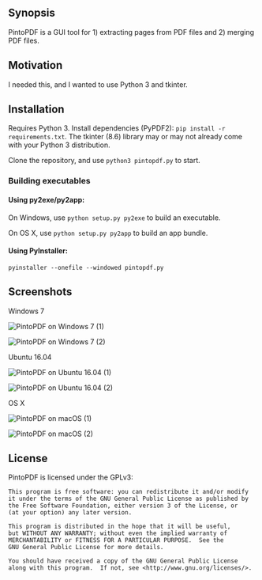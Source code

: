 ## Synopsis

PintoPDF is a GUI tool for 1) extracting pages from PDF files and 2) merging PDF files.

## Motivation

I needed this, and I wanted to use Python 3 and tkinter.

## Installation

Requires Python 3.
Install dependencies (PyPDF2): `pip install -r requirements.txt`.
The tkinter (8.6) library may or may not already come with your Python 3 distribution.

Clone the repository, and use `python3 pintopdf.py` to start.

### Building executables

#### Using py2exe/py2app:

On Windows, use `python setup.py py2exe` to build an executable.

On OS X, use `python setup.py py2app` to build an app bundle.

#### Using PyInstaller: 

`pyinstaller --onefile --windowed pintopdf.py`

## Screenshots

Windows 7

![PintoPDF on Windows 7 (1)](https://www.armontoubman.com/files/pintopdf/pintopdf_windows7_1.png)

![PintoPDF on Windows 7 (2)](https://www.armontoubman.com/files/pintopdf/pintopdf_windows7_2.png)

Ubuntu 16.04

![PintoPDF on Ubuntu 16.04 (1)](https://www.armontoubman.com/files/pintopdf/pintopdf_ubuntu_1.png)

![PintoPDF on Ubuntu 16.04 (2)](http://www.armontoubman.com/files/pintopdf/pintopdf_ubuntu_2.png)

OS X

![PintoPDF on macOS (1)](https://www.armontoubman.com/files/pintopdf/pintopdf_osx_1.png)

![PintoPDF on macOS (2)](https://www.armontoubman.com/files/pintopdf/pintopdf_osx_2.png)

## License

PintoPDF is licensed under the GPLv3:

    This program is free software: you can redistribute it and/or modify
    it under the terms of the GNU General Public License as published by
    the Free Software Foundation, either version 3 of the License, or
    (at your option) any later version.

    This program is distributed in the hope that it will be useful,
    but WITHOUT ANY WARRANTY; without even the implied warranty of
    MERCHANTABILITY or FITNESS FOR A PARTICULAR PURPOSE.  See the
    GNU General Public License for more details.

    You should have received a copy of the GNU General Public License
    along with this program.  If not, see <http://www.gnu.org/licenses/>.

